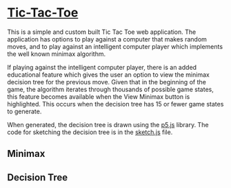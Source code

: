# [Tic-Tac-Toe]()
This is a simple and custom built Tic Tac Toe web application. The application has options to play against a computer that makes random moves, and  to play against an intelligent computer player which implements the well known minimax algorithm. 

If playing against the intelligent computer player, there is an added educational feature which gives the user an option to view the minimax decision tree for the previous move.  Given that in the beginning of the game, the algorithm iterates through thousands of possible game states, this feature becomes available when the View Minimax button is highlighted.  This occurs when the decision tree has 15 or fewer game states to generate.

When generated, the decision tree is drawn using the [p5.js](https://p5js.org) library.  The code for sketching the decision tree is in the [sketch.js](js/sketch.js) file.

## Minimax

## Decision Tree